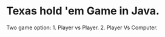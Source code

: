  # Texas hold 'em Game in Java.
 
   Two game option:
    1. Player vs Player.
    2. Player Vs Computer.


